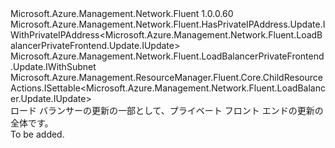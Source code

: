 <Type Name="IUpdate" FullName="Microsoft.Azure.Management.Network.Fluent.LoadBalancerPrivateFrontend.Update.IUpdate">
  <TypeSignature Language="C#" Value="public interface IUpdate : Microsoft.Azure.Management.Network.Fluent.HasPrivateIPAddress.Update.IWithPrivateIPAddress&lt;Microsoft.Azure.Management.Network.Fluent.LoadBalancerPrivateFrontend.Update.IUpdate&gt;, Microsoft.Azure.Management.Network.Fluent.LoadBalancerPrivateFrontend.Update.IWithSubnet, Microsoft.Azure.Management.ResourceManager.Fluent.Core.ChildResourceActions.ISettable&lt;Microsoft.Azure.Management.Network.Fluent.LoadBalancer.Update.IUpdate&gt;" />
  <TypeSignature Language="ILAsm" Value=".class public interface auto ansi abstract IUpdate implements class Microsoft.Azure.Management.Network.Fluent.HasPrivateIPAddress.Update.IWithPrivateIPAddress`1&lt;class Microsoft.Azure.Management.Network.Fluent.LoadBalancerPrivateFrontend.Update.IUpdate&gt;, class Microsoft.Azure.Management.Network.Fluent.LoadBalancerPrivateFrontend.Update.IWithSubnet, class Microsoft.Azure.Management.ResourceManager.Fluent.Core.ChildResourceActions.ISettable`1&lt;class Microsoft.Azure.Management.Network.Fluent.LoadBalancer.Update.IUpdate&gt;" />
  <TypeSignature Language="DocId" Value="T:Microsoft.Azure.Management.Network.Fluent.LoadBalancerPrivateFrontend.Update.IUpdate" />
  <TypeSignature Language="VB.NET" Value="Public Interface IUpdate&#xA;Implements ISettable(Of IUpdate), IWithPrivateIPAddress(Of IUpdate), IWithSubnet" />
  <TypeSignature Language="F#" Value="type IUpdate = interface&#xA;    interface ISettable&lt;IUpdate&gt;&#xA;    interface IWithSubnet&#xA;    interface IWithPrivateIPAddress&lt;IUpdate&gt;" />
  <AssemblyInfo>
    <AssemblyName>Microsoft.Azure.Management.Network.Fluent</AssemblyName>
    <AssemblyVersion>1.0.0.60</AssemblyVersion>
  </AssemblyInfo>
  <Interfaces>
    <Interface>
      <InterfaceName>Microsoft.Azure.Management.Network.Fluent.HasPrivateIPAddress.Update.IWithPrivateIPAddress&lt;Microsoft.Azure.Management.Network.Fluent.LoadBalancerPrivateFrontend.Update.IUpdate&gt;</InterfaceName>
    </Interface>
    <Interface>
      <InterfaceName>Microsoft.Azure.Management.Network.Fluent.LoadBalancerPrivateFrontend.Update.IWithSubnet</InterfaceName>
    </Interface>
    <Interface>
      <InterfaceName>Microsoft.Azure.Management.ResourceManager.Fluent.Core.ChildResourceActions.ISettable&lt;Microsoft.Azure.Management.Network.Fluent.LoadBalancer.Update.IUpdate&gt;</InterfaceName>
    </Interface>
  </Interfaces>
  <Docs>
    <summary>
            ロード バランサーの更新の一部として、プライベート フロント エンドの更新の全体です。
            </summary>
    <remarks>To be added.</remarks>
  </Docs>
  <Members />
</Type>